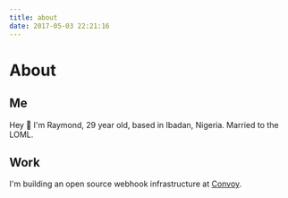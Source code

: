 ```yaml
---
title: about
date: 2017-05-03 22:21:16
---
```


# About

## Me

Hey 👋 I'm Raymond, 29 year old, based in Ibadan, Nigeria. Married to the LOML.

## Work

I'm building an open source webhook infrastructure at [Convoy](https://getconvoy.io/).
